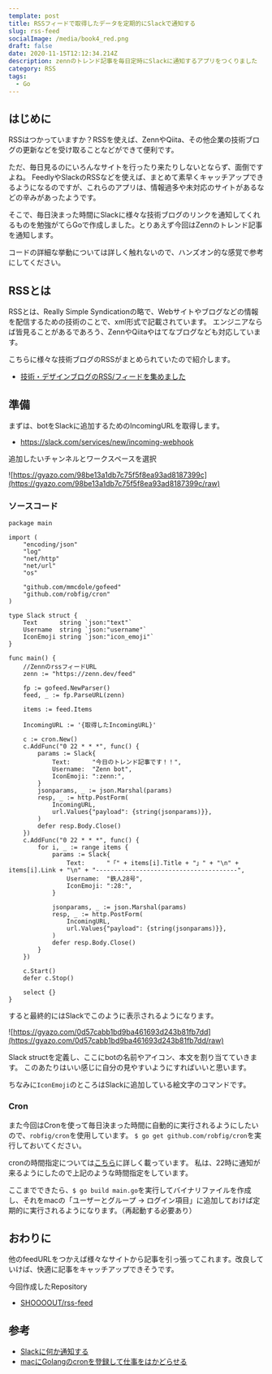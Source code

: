 ```yaml
---
template: post
title: RSSフィードで取得したデータを定期的にSlackで通知する
slug: rss-feed
socialImage: /media/book4_red.png
draft: false
date: 2020-11-15T12:12:34.214Z
description: zennのトレンド記事を毎日定時にSlackに通知するアプリをつくりました
category: RSS
tags:
  - Go
---
```

## はじめに

RSSはつかっていますか？RSSを使えば、ZennやQiita、その他企業の技術ブログの更新などを受け取ることなどができて便利です。

ただ、毎日見るのにいろんなサイトを行ったり来たりしないとならず、面倒ですよね。
FeedlyやSlackのRSSなどを使えば、まとめて素早くキャッチアップできるようになるのですが、これらのアプリは、情報過多や未対応のサイトがあるなどの辛みがあったようです。

そこで、毎日決まった時間にSlackに様々な技術ブログのリンクを通知してくれるものを勉強がてらGoで作成しました。とりあえず今回はZennのトレンド記事を通知します。

コードの詳細な挙動については詳しく触れないので、ハンズオン的な感覚で参考にしてください。

## RSSとは

RSSとは、Really Simple Syndicationの略で、Webサイトやブログなどの情報を配信するための技術のことで、xml形式で記載されています。
エンジニアならば皆見ることがあるであろう、ZennやQiitaやはてなブログなども対応しています。

こちらに様々な技術ブログのRSSがまとめられていたので紹介します。

* [技術・デザインブログのRSS/フィードを集めました](https://note.com/manyamam/n/n05fc8f66886a)

## 準備

まずは、botをSlackに追加するためのIncomingURLを取得します。

* https://slack.com/services/new/incoming-webhook

追加したいチャンネルとワークスペースを選択

![https://gyazo.com/98be13a1db7c75f5f8ea93ad8187399c](https://gyazo.com/98be13a1db7c75f5f8ea93ad8187399c/raw)

### ソースコード

```
package main

import (
	"encoding/json"
	"log"
	"net/http"
	"net/url"
	"os"

	"github.com/mmcdole/gofeed"
	"github.com/robfig/cron"
)

type Slack struct {
	Text      string `json:"text"`
	Username  string `json:"username"`
	IconEmoji string `json:"icon_emoji"`
}

func main() {
	//ZennのrssフィードURL
	zenn := "https://zenn.dev/feed"

	fp := gofeed.NewParser()
	feed, _ := fp.ParseURL(zenn)

	items := feed.Items

	IncomingURL := '{取得したIncomingURL}'

	c := cron.New()
	c.AddFunc("0 22 * * *", func() {
		params := Slack{
			Text:      "今日のトレンド記事です！！",
			Username:  "Zenn bot",
			IconEmoji: ":zenn:",
		}
		jsonparams, _ := json.Marshal(params)
		resp, _ := http.PostForm(
			IncomingURL,
			url.Values{"payload": {string(jsonparams)}},
		)
		defer resp.Body.Close()
	})
	c.AddFunc("0 22 * * *", func() {
		for i, _ := range items {
			params := Slack{
				Text:      "「" + items[i].Title + "」" + "\n" + items[i].Link + "\n" + "---------------------------------------",
				Username:  "鉄人28号",
				IconEmoji: ":28:",
			}

			jsonparams, _ := json.Marshal(params)
			resp, _ := http.PostForm(
				IncomingURL,
				url.Values{"payload": {string(jsonparams)}},
			)
			defer resp.Body.Close()
		}
	})

	c.Start()
	defer c.Stop()

	select {}
}
```

すると最終的にはSlackでこのように表示されるようになります。

![https://gyazo.com/0d57cabb1bd9ba461693d243b81fb7dd](https://gyazo.com/0d57cabb1bd9ba461693d243b81fb7dd/raw)

Slack structを定義し、ここにbotの名前やアイコン、本文を割り当てていきます。
このあたりはいい感じに自分の見やすいようにすればいいと思います。

ちなみに`IconEmoji`のところはSlackに追加している絵文字のコマンドです。

### Cron

また今回はCronを使って毎日決まった時間に自動的に実行されるようにしたいので、`robfig/cron`を使用しています。
`$ go get github.com/robfig/cron`を実行しておいてください。

cronの時間指定については[こちら](https://qiita.com/katsukii/items/d5f90a6e4592d1414f99)に詳しく載っています。
私は、22時に通知が来るようにしたので上記のような時間指定をしています。

ここまでできたら、`$ go build main.go`を実行してバイナリファイルを作成し、それをmacの「ユーザーとグループ -> ログイン項目」に追加しておけば定期的に実行されるようになります。（再起動する必要あり）

## おわりに

他のfeedURLをつかえば様々なサイトから記事を引っ張ってこれます。改良していけば、快適に記事をキャッチアップできそうです。

今回作成したRepository

* [SHOOOOUT/rss-feed](https://github.com/SHOOOOUT/rss-feed/edit/master/README.md)

## 参考

* [Slackに何か通知する](https://qiita.com/andromeda/items/028b1aed176c9412c27b)
* [macにGolangのcronを登録して仕事をはかどらせる](https://blog.withnic.net/2017/03/mac%E3%81%ABgolang%E3%81%AEcron%E3%82%92%E7%99%BB%E9%8C%B2%E3%81%97%E3%81%A6%E4%BB%95%E4%BA%8B%E3%82%92%E3%81%AF%E3%81%8B%E3%81%A9%E3%82%89%E3%81%9B%E3%82%8B/)